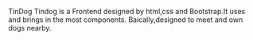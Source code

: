 TinDog
Tindog is a Frontend designed by html,css and Bootstrap.It uses and brings in the most components.
Baically,designed to meet and own dogs nearby.
